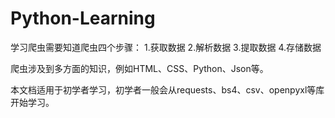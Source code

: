 # Python-Learning

学习爬虫需要知道爬虫四个步骤：
1.获取数据
2.解析数据
3.提取数据
4.存储数据

爬虫涉及到多方面的知识，例如HTML、CSS、Python、Json等。

本文档适用于初学者学习，初学者一般会从requests、bs4、csv、openpyxl等库开始学习。
